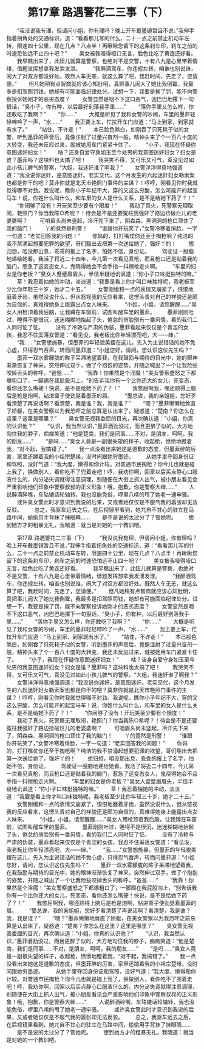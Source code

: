 # 　　第17章 路遇警花二三事（下）
　　“我没说我有理，但请问小姐，你有理吗？晚上开车戴墨镜暂且不说，”我伸手指着拐角处的交通标识，道：“看看那儿写的什么，二十一点之前禁止机动车左转，限速四十公里，现在几点？八点半！再瞅瞅您留下的这条刹车印，刹车之前的时速恐怕远不止四十吧？”
　　美女被我噎得哑口无言，脸色比吃了黄连还好看。
　　我早瞧出来了，此妞儿就算是警察，也绝对不是交警，十有八九是心里带着情绪，借题发挥想拿我发泄发泄。
　　“我醉酒驾车，你违规左转，咱谁也别说谁，闹大了对双方都没好处。既然人车无恙，就这么算了吧，我赶时间，先走了，您请便。”
　　但凡她稍有点智商就应该心知肚明，真把事儿闹大了她比我倒霉，我最多是扣驾照罚钱，她却有可能面临纪律处分。试想一下，我要是挨了罚，能不向警察投诉她刚才的恶劣态度？
　　女警显然是咽不下这口恶气，凶巴巴地撂下一句狠话，“臭小子，你有种，以后最好别落我手里……”
　　“落你手里又怎么样，你还敢吃了我啊？”
　　“你……”
　　大概是听见了我和女警的吵闹，车里的墨菲轻轻呻吟了一声，“水……”
　　我正要上车，忙拉开车门应道：“马上到家，到家就有水了。”
　　“站住，不许走！”
　　本已脸色煞白，如刚吞了只死耗子似的女警，听到墨菲的声音后，竟像注射了过量兴奋剂一般，精神头来了个一百八十度的大转变，我还未反应过来，就被她用车门紧紧卡住了。
　　“小子，我现在怀疑你意图迷奸妇女！”
　　啥？洁身自爱守身如玉至今处男的我意图迷奸妇女？妇女是谁？墨菲吗？这块料也太搞了吧！
　　我哭笑不得，又可乐又可气，真没见过如此小孩儿脾气的警察，“大姐，我迷奸谁了啊我？”
　　女警洋洋得意地强调道：“我没说你迷奸，是意图迷奸。老实交代，这个月发生的六起迷奸妇女勒索案也都是你干的吧？莫非你就是北天市艳照门事件的主谋？！哼哼，刚看见你时我就觉得哪不对劲。我说呢，瞧你小子年纪不大，穿的又这么穷酸，怎么可能开的起宝马车！说，你姓什么叫什么，和车里的女人是什么关系，是不是给她下药了？！”
　　“你闹够了没有！开玩笑至少要有个限度！”
　　我动了真火，死警察无理取闹，艳照门？你当我陈○希呢？！待会是不是还要冤枉我强奸了路边捡破烂儿的老婆婆啊？
　　可咱眉头尚未竖起，冷汗先下来了，阴森森、黑洞洞的枪口顶住了我的脑门！
　　丫的竟然是刑警！
　　“谁跟你开玩笑了，”女警冷寒着俏脸，一字一句道：“老实回答我的问题！”
　　你妈的，打打嘴仗你还至于掏枪啊？纯洁的我不禁涌起想要犯罪的欲望，哥们豁出去把第一次送给她了，强奸丫的！
　　想归想，咱没那出息，乖乖的报上了名字，怕她不信，身份证。
　　驾驶证一股脑地递给她看。我活了将近二十四年，今儿第一次看见真枪，而且枪口还是贴着我的脑门，惹急了这变态女人，鬼晓得她会不会手指一抖擦枪走火啊。
　　“车里的妇女是你老板？”臭女人蹙蹙眉眉头，半信半疑地讥讽道：“你小子口味挺独特的嘛。”
　　草！我忍着抽她的冲动，淡淡道：“我要是看上你才叫口味独特呢，我老板至少比你年轻三十岁，她才二十五。”
　　女警刚缓和一点的表情又崩紧了，恨恨地磨着牙齿，虽然没说什么，但从怒视我的反应看来，这愣头青对自己的样貌还是颇为自信的，真难得她身上能露出点女人味来。
　　“小姐，小姐，请您醒醒……”臭女人用枪顶着我后脑，让我蹲在车窗前，试图叫醒车里的墨菲。
　　墨菲刚刚吐过，睡得不是很沉，迷迷糊糊地抬起了头，倦怠的俏脸别有一番风情，看的我们二人同时怔了怔。
　　没有了冷艳与严肃的伪装，墨菲看起来仅仅是个青涩的女孩，我忍不住奚落女警道：“看见没，我老板比你年轻漂亮吧，大——婶。”
　　“我……”女警想施暴，但墨菲的年轻貌美摆在这儿，先入为主说错话的她不免心虚，只得忍气吞声，转而问墨菲道：“小姐您好，请问，您认识这位先生吗？”
　　墨菲一双水雾朦胧的眸子呆滞地望着我，在我鼓励与期待的目光中，她的眼神渐渐恢复了神采，突然伸过双手，做了个抱抱的姿势，并随之喊出了一个让我险些咬掉舌头的称呼，“爸爸……”
　　“我靠！你果然是个淫魔！”美女警察盛怒之下都爆粗口了，一脚踢在我屁股沟上，“别告诉我你有一个比你还大的女儿，死变态，看你还怎么嘴硬！快说，是不是给她下药了？！”
　　我憋屈啊我，哪还顾得上脑后是枪是炮啊，钻进窗子使劲晃着墨菲的肩。
　　“墨总诶，我的亲姐姐，您好歹看清楚了再说话啊？看清楚，我是谁？我，我是谁？”
　　“嗯？”墨菲懒懒地耸直了娇躯，在美女警察以为我恐吓之前总算是认出来了，疑惑道：“楚南？你怎么在这里？这里是哪里？”
　　臭女警无视我委屈的目光，再次确认道：“小姐，你真的认识他？”
　　“认识，我当然认识，”墨菲酒劲没过，而且更醉了似的，大方地勾住我的脖子，痴痴笑道：“他是楚南，我们是同事……不对，是朋友，呵呵，我的朋友……”
　　“是吗……”臭女人竟是一副很失望的样子，收起枪，愤愤地瞪着我，“对不起，我搞错了。”
　　我一点没看出来她这是道歉的态度，但墨菲醉的厉害，家里还蹲着我的小祖宗楚缘，没时间跟她穷墨迹。
　　从她手里夺回身份证和驾照，没好气道：“我大度，懒得和你计较。对普通市民掏枪？你今儿也就是碰上我了，换做别人，看你吃不了兜着走吧！哼，我劝你啊，回家以后买点静心口服液什么的，内分泌失调就得注意调理，别随便在大街上抓人出气，被小朋友看见会严重影响他们印象中警察叔叔的正义形象！哦，抱歉，你是警察大婶……”
　　人说醉酒碎嘴，车轱辘话轮轴转，我也没能免俗，啰里八嗦的甩了她老一通牢骚。
　　或许臭女警此时才意识到我说的后果，又或者她仅仅是不服气我的嚣张却无法反驳。
　　总之，我驱车远去之后，在后视镜里看到，她兀自不甘心的驻立在马路中间，偷偷用手背抹了抹眼睛……
　　是不是说的太过分了？管她呢。
　　想到她方才的粗暴无礼，我暗道：就当是对她的一个教训吧。

　　第17章 路遇警花二三事（下）
　　“我没说我有理，但请问小姐，你有理吗？晚上开车戴墨镜暂且不说，”我伸手指着拐角处的交通标识，道：“看看那儿写的什么，二十一点之前禁止机动车左转，限速四十公里，现在几点？八点半！再瞅瞅您留下的这条刹车印，刹车之前的时速恐怕远不止四十吧？”
　　美女被我噎得哑口无言，脸色比吃了黄连还好看。
　　我早瞧出来了，此妞儿就算是警察，也绝对不是交警，十有八九是心里带着情绪，借题发挥想拿我发泄发泄。
　　“我醉酒驾车，你违规左转，咱谁也别说谁，闹大了对双方都没好处。既然人车无恙，就这么算了吧，我赶时间，先走了，您请便。”
　　但凡她稍有点智商就应该心知肚明，真把事儿闹大了她比我倒霉，我最多是扣驾照罚钱，她却有可能面临纪律处分。试想一下，我要是挨了罚，能不向警察投诉她刚才的恶劣态度？
　　女警显然是咽不下这口恶气，凶巴巴地撂下一句狠话，“臭小子，你有种，以后最好别落我手里……”
　　“落你手里又怎么样，你还敢吃了我啊？”
　　“你……”
　　大概是听见了我和女警的吵闹，车里的墨菲轻轻呻吟了一声，“水……”
　　我正要上车，忙拉开车门应道：“马上到家，到家就有水了。”
　　“站住，不许走！”
　　本已脸色煞白，如刚吞了只死耗子似的女警，听到墨菲的声音后，竟像注射了过量兴奋剂一般，精神头来了个一百八十度的大转变，我还未反应过来，就被她用车门紧紧卡住了。
　　“小子，我现在怀疑你意图迷奸妇女！”
　　啥？洁身自爱守身如玉至今处男的我意图迷奸妇女？妇女是谁？墨菲吗？这块料也太搞了吧！
　　我哭笑不得，又可乐又可气，真没见过如此小孩儿脾气的警察，“大姐，我迷奸谁了啊我？”
　　女警洋洋得意地强调道：“我没说你迷奸，是意图迷奸。老实交代，这个月发生的六起迷奸妇女勒索案也都是你干的吧？莫非你就是北天市艳照门事件的主谋？！哼哼，刚看见你时我就觉得哪不对劲。我说呢，瞧你小子年纪不大，穿的又这么穷酸，怎么可能开的起宝马车！说，你姓什么叫什么，和车里的女人是什么关系，是不是给她下药了？！”
　　“你闹够了没有！开玩笑至少要有个限度！”
　　我动了真火，死警察无理取闹，艳照门？你当我陈○希呢？！待会是不是还要冤枉我强奸了路边捡破烂儿的老婆婆啊？
　　可咱眉头尚未竖起，冷汗先下来了，阴森森、黑洞洞的枪口顶住了我的脑门！
　　丫的竟然是刑警！
　　“谁跟你开玩笑了，”女警冷寒着俏脸，一字一句道：“老实回答我的问题！”
　　你妈的，打打嘴仗你还至于掏枪啊？纯洁的我不禁涌起想要犯罪的欲望，哥们豁出去把第一次送给她了，强奸丫的！
　　想归想，咱没那出息，乖乖的报上了名字，怕她不信，身份证。
　　驾驶证一股脑地递给她看。我活了将近二十四年，今儿第一次看见真枪，而且枪口还是贴着我的脑门，惹急了这变态女人，鬼晓得她会不会手指一抖擦枪走火啊。
　　“车里的妇女是你老板？”臭女人蹙蹙眉眉头，半信半疑地讥讽道：“你小子口味挺独特的嘛。”
　　草！我忍着抽她的冲动，淡淡道：“我要是看上你才叫口味独特呢，我老板至少比你年轻三十岁，她才二十五。”
　　女警刚缓和一点的表情又崩紧了，恨恨地磨着牙齿，虽然没说什么，但从怒视我的反应看来，这愣头青对自己的样貌还是颇为自信的，真难得她身上能露出点女人味来。
　　“小姐，小姐，请您醒醒……”臭女人用枪顶着我后脑，让我蹲在车窗前，试图叫醒车里的墨菲。
　　墨菲刚刚吐过，睡得不是很沉，迷迷糊糊地抬起了头，倦怠的俏脸别有一番风情，看的我们二人同时怔了怔。
　　没有了冷艳与严肃的伪装，墨菲看起来仅仅是个青涩的女孩，我忍不住奚落女警道：“看见没，我老板比你年轻漂亮吧，大——婶。”
　　“我……”女警想施暴，但墨菲的年轻貌美摆在这儿，先入为主说错话的她不免心虚，只得忍气吞声，转而问墨菲道：“小姐您好，请问，您认识这位先生吗？”
　　墨菲一双水雾朦胧的眸子呆滞地望着我，在我鼓励与期待的目光中，她的眼神渐渐恢复了神采，突然伸过双手，做了个抱抱的姿势，并随之喊出了一个让我险些咬掉舌头的称呼，“爸爸……”
　　“我靠！你果然是个淫魔！”美女警察盛怒之下都爆粗口了，一脚踢在我屁股沟上，“别告诉我你有一个比你还大的女儿，死变态，看你还怎么嘴硬！快说，是不是给她下药了？！”
　　我憋屈啊我，哪还顾得上脑后是枪是炮啊，钻进窗子使劲晃着墨菲的肩。
　　“墨总诶，我的亲姐姐，您好歹看清楚了再说话啊？看清楚，我是谁？我，我是谁？”
　　“嗯？”墨菲懒懒地耸直了娇躯，在美女警察以为我恐吓之前总算是认出来了，疑惑道：“楚南？你怎么在这里？这里是哪里？”
　　臭女警无视我委屈的目光，再次确认道：“小姐，你真的认识他？”
　　“认识，我当然认识，”墨菲酒劲没过，而且更醉了似的，大方地勾住我的脖子，痴痴笑道：“他是楚南，我们是同事……不对，是朋友，呵呵，我的朋友……”
　　“是吗……”臭女人竟是一副很失望的样子，收起枪，愤愤地瞪着我，“对不起，我搞错了。”
　　我一点没看出来她这是道歉的态度，但墨菲醉的厉害，家里还蹲着我的小祖宗楚缘，没时间跟她穷墨迹。
　　从她手里夺回身份证和驾照，没好气道：“我大度，懒得和你计较。对普通市民掏枪？你今儿也就是碰上我了，换做别人，看你吃不了兜着走吧！哼，我劝你啊，回家以后买点静心口服液什么的，内分泌失调就得注意调理，别随便在大街上抓人出气，被小朋友看见会严重影响他们印象中警察叔叔的正义形象！哦，抱歉，你是警察大婶……”
　　人说醉酒碎嘴，车轱辘话轮轴转，我也没能免俗，啰里八嗦的甩了她老一通牢骚。
　　或许臭女警此时才意识到我说的后果，又或者她仅仅是不服气我的嚣张却无法反驳。
　　总之，我驱车远去之后，在后视镜里看到，她兀自不甘心的驻立在马路中间，偷偷用手背抹了抹眼睛……
　　是不是说的太过分了？管她呢。
　　想到她方才的粗暴无礼，我暗道：就当是对她的一个教训吧。
